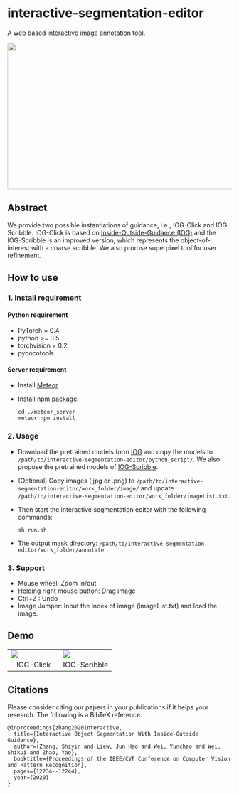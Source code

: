 # interactive-segmentation-editor
A web based interactive image annotation tool. 

<div>
<img src="https://raw.githubusercontent.com/KunyangHan/interactive-segmentation-editor/master/doc/UI.png" height="330" width="700" >
</div>
 
 
## Abstract
We provide two possible instantiations of guidance, i.e., IOG-Click and IOG-Scribble. IOG-Click is based on [Inside-Outside-Guidance (IOG)](http://openaccess.thecvf.com/content_CVPR_2020/papers/Zhang_Interactive_Object_Segmentation_With_Inside-Outside_Guidance_CVPR_2020_paper.pdf) and the IOG-Scribble is an improved version, which represents the object-of-interest with a coarse scribble. We also prorose superpixel tool for user refinement.

## How to use
### 1. Install requirement  

#### Python requirement
  - PyTorch = 0.4
  - python >= 3.5
  - torchvision = 0.2
  - pycocotools  

#### Server requirement
  - Install [Meteor](http://www.meteor.com/install)
  - Install npm package:
 
	``` shell
    cd ./meteor_server
    meteor npm install
	```

### 2. Usage
  - Download the pretrained models form [IOG](https://github.com/shiyinzhang/Inside-Outside-Guidance) and copy the models to <code>/path/to/interactive-segmentation-editor/python_script/</code>. We also propose the pretrained models of [IOG-Scribble](https://drive.google.com/file/d/1SKBgkcouwEHBJLVK4g7RU21b6egAR_8M/view?usp=sharing). 
  - (Optional) Copy images (.jpg or .png) to <code>/path/to/interactive-segmentation-editor/work_folder/image/</code> and update <code>/path/to/interactive-segmentation-editor/work_folder/imageList.txt</code>.
  - Then start the interactive segmentation editor with the following commands:
 
	``` shell
	sh run.sh
	```
  - The output mask directory: <code>/path/to/interactive-segmentation-editor/work_folder/annotate</code>

### 3. Support
  - Mouse wheel: Zoom in/out
  - Holding right mouse button: Drag image
  - Ctrl+Z : Undo 
  - Image Jumper: Input the index of image (imageList.txt) and load the image.
  
## Demo

<table>
    <tr>
        <td width="50%">
	<img src="https://raw.githubusercontent.com/KunyangHan/interactive-segmentation-editor/master/doc/IOG-Click.gif"/>
        </td>   
        <td width="50%">
	<img src="https://raw.githubusercontent.com/KunyangHan/interactive-segmentation-editor/master/doc/IOG-Scribble.gif"/>
        </td> 
    </tr>
    <tr>
        <td width="50%" align="center">
	IOG-Click
        </td>   
        <td width="50%" align="center">
	IOG-Scribble
        </td> 
    </tr>
</table>

## Citations
Please consider citing our papers in your publications if it helps your research. The following is a BibTeX reference.

    @inproceedings{zhang2020interactive,
      title={Interactive Object Segmentation With Inside-Outside Guidance},
      author={Zhang, Shiyin and Liew, Jun Hao and Wei, Yunchao and Wei, Shikui and Zhao, Yao},
      booktitle={Proceedings of the IEEE/CVF Conference on Computer Vision and Pattern Recognition},
      pages={12234--12244},
      year={2020}
    }
